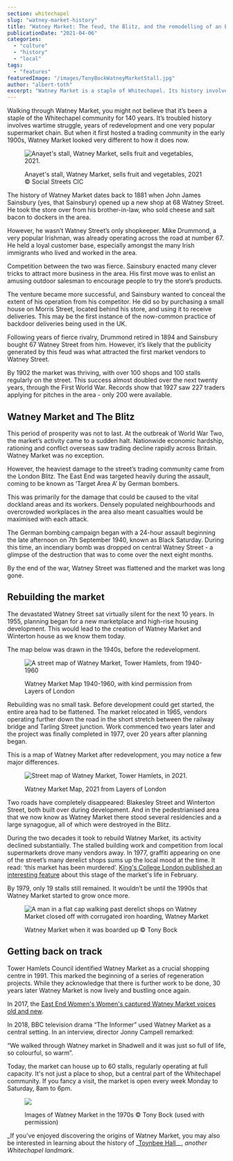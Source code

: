 ```yaml
---
section: whitechapel
slug: "watney-market-history"
title: "Watney Market: The feud, the Blitz, and the remodelling of an East End market"
publicationDate: "2021-04-06"
categories: 
  - "culture"
  - "history"
  - "local"
tags: 
  - "features"
featuredImage: "/images/TonyBockWatneyMarketStall.jpg"
author: "albert-toth"
excerpt: "Watney Market is a staple of Whitechapel. Its history involves the Blitz, stalled developments and Sainsbury's."
---
```


Walking through Watney Market, you might not believe that it’s been a staple of the Whitechapel community for 140 years. It’s troubled history involves wartime struggle, years of redevelopment and one very popular supermarket chain. But when it first hosted a trading community in the early 1900s, Watney Market looked very different to how it does now.

<figure>

![Anayet's stall, Watney Market, sells fruit and vegetables, 2021.](/images/WatneyMarket2021AnayetStall-1024x683.jpg)

<figcaption>

Anayet's stall, Watney Market, sells fruit and vegetables, 2021 © Social Streets CIC

</figcaption>

</figure>

The history of Watney Market dates back to 1881 when John James Sainsbury (yes, that Sainsbury) opened up a new shop at 68 Watney Street. He took the store over from his brother-in-law, who sold cheese and salt bacon to dockers in the area.

However, he wasn’t Watney Street’s only shopkeeper. Mike Drummond, a very popular Irishman, was already operating across the road at number 67. He held a loyal customer base, especially amongst the many Irish immigrants who lived and worked in the area.

Competition between the two was fierce. Sainsbury enacted many clever tricks to attract more business in the area. His first move was to enlist an amusing outdoor salesman to encourage people to try the store’s products.

The venture became more successful, and Sainsbury wanted to conceal the extent of his operation from his competitor. He did so by purchasing a small house on Morris Street, located behind his store, and using it to receive deliveries. This may be the first instance of the now-common practice of backdoor deliveries being used in the UK.

Following years of fierce rivalry, Drummond retired in 1894 and Sainsbury bought 67 Watney Street from him. However, it’s likely that the publicity generated by this feud was what attracted the first market vendors to Watney Street.

By 1902 the market was thriving, with over 100 shops and 100 stalls regularly on the street. This success almost doubled over the next twenty years, through the First World War. Records show that 1927 saw 227 traders applying for pitches in the area - only 200 were available.

## Watney Market and The Blitz

This period of prosperity was not to last. At the outbreak of World War Two, the market’s activity came to a sudden halt. Nationwide economic hardship, rationing and conflict overseas saw trading decline rapidly across Britain. Watney Market was no exception.

However, the heaviest damage to the street’s trading community came from the London Blitz. The East End was targeted heavily during the assault, coming to be known as ‘Target Area A’ by German bombers. 

This was primarily for the damage that could be caused to the vital dockland areas and its workers. Densely populated neighbourhoods and overcrowded workplaces in the area also meant casualties would be maximised with each attack.

The German bombing campaign began with a 24-hour assault beginning the late afternoon on 7th September 1940, known as Black Saturday. During this time, an incendiary bomb was dropped on central Watney Street - a glimpse of the destruction that was to come over the next eight months.

By the end of the war, Watney Street was flattened and the market was long gone.

## Rebuilding the market

The devastated Watney Street sat virtually silent for the next 10 years. In 1955, planning began for a new marketplace and high-rise housing development. This would lead to the creation of Watney Market and Winterton house as we know them today.

The map below was drawn in the 1940s, before the redevelopment.

<figure>

![A street map of Watney Market, Tower Hamlets, from 1940-1960](/images/WatneyMarketOldMap-1024x512.jpg)

<figcaption>

Watney Market Map 1940-1960, with kind permission from Layers of London

</figcaption>

</figure>

Rebuilding was no small task. Before development could get started, the entire area had to be flattened. The market relocated in 1965, vendors operating further down the road in the short stretch between the railway bridge and Tarling Street junction. Work commenced two years later and the project was finally completed in 1977, over 20 years after planning began.

This is a map of Watney Market after redevelopment, you may notice a few major differences.

<figure>

![Street map of Watney Market, Tower Hamlets, in 2021.](/images/WatneyMarketNewMap-1024x512.jpg)

<figcaption>

Watney Market Map, 2021 from Layers of London

</figcaption>

</figure>

Two roads have completely disappeared: Blakesley Street and Winterton Street, both built over during development. And in the pedestrianised area that we now know as Watney Market there stood several residencies and a large synagogue, all of which were destroyed in the Blitz.

During the two decades it took to rebuild Watney Market, its activity declined substantially. The stalled building work and competition from local supermarkets drove many vendors away. In 1977, graffiti appearing on one of the street’s many derelict shops sums up the local mood at the time. It read: ‘this market has been murdered’. [King's College London published an interesting feature](https://www.kcl.ac.uk/this-market-has-been-murdered) about this stage of the market's life in February.

By 1979, only 19 stalls still remained. It wouldn’t be until the 1990s that Watney Market started to grow once more.

<figure>

![A man in a flat cap walking past derelict shops on Watney Market closed off with corrugated iron hoarding, Watney Market](/images/TonyBockWatneyMarketBoardedUp-1024x683.jpg)

<figcaption>

Watney Market when it was boarded up © Tony Bock

</figcaption>

</figure>

## Getting back on track

Tower Hamlets Council identified Watney Market as a crucial shopping centre in 1991. This marked the beginning of a series of regeneration projects. While they acknowledge that there is further work to be done, 30 years later Watney Market is now lively and bustling once again.

In 2017, the [East End Women's Women's captured Watney Market voices old and new](https://soundcloud.com/eastend-womensmuseum/sets/women-at-watney-stories-of-an-east-end-market?utm_source=clipboard&utm_medium=text&utm_campaign=social_sharing).

In 2018, BBC television drama “The Informer” used Watney Market as a central setting. In an interview, director Jonny Campell remarked:

“We walked through Watney market in Shadwell and it was just so full of life, so colourful, so warm”.

Today, the market can house up to 60 stalls, regularly operating at full capacity. It's not just a place to shop, but a central part of the Whitechapel community. If you fancy a visit, the market is open every week Monday to Saturday, 8am to 6pm.

<figure>

![](/images/TonyBockWatneyMarketShoppers-1024x683.jpg)

<figcaption>

Images of Watney Market in the 1970s © Tony Bock (used with permission)

</figcaption>

</figure>

_If you've enjoyed discovering the origins of Watney Market, you may also be interested in learning about the history of _[Toynbee Hall](https://whitechapellondon.co.uk/toynbee-hall-reducing-poverty-in-tower-hamlets/)__, _another Whitechapel landmark_.
